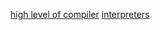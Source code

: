 [high level of compiler](https://softwareengineering.stackexchange.com/questions/165543/how-to-write-a-very-basic-compiler)
[interpreters](http://realityforge.org/code/virtual-machines/2011/05/19/interpreters.html)
